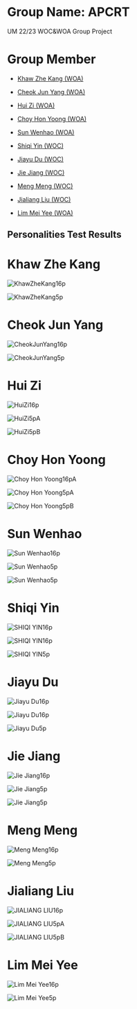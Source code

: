 # Group Name: APCRT
UM 22/23 WOC&amp;WOA Group Project
# Group Member 
- [Khaw Zhe Kang (WOA)](#khaw-zhe-kang)

- [Cheok Jun Yang (WOA)](#cheok-jun-yang)

- [Hui Zi (WOA)](#hui-zi)

- [Choy Hon Yoong (WOA)](#choy-hon-yoong)

- [Sun Wenhao (WOA)](#sun-wenhao)

- [Shiqi Yin (WOC)](#shiqi-yin)

- [Jiayu Du (WOC)](#jiayu-du)

- [Jie Jiang (WOC)](#jie-jiang)

- [Meng Meng (WOC)](#meng-meng)

- [Jialiang Liu (WOC)](#jialiang-liu)

- [Lim Mei Yee (WOA)](#lim-mei-yee)

## Personalities Test Results
# Khaw Zhe Kang

![KhawZheKang16p](https://raw.githubusercontent.com/khawzk/APCRT/main/personality-test/16Personalities.PNG?token=GHSAT0AAAAAAB3FU4JGX4O2CPMH4D65FP5KY62BOSA)

![KhawZheKang5p](https://raw.githubusercontent.com/khawzk/APCRT/main/personality-test/5Personalities.PNG?token=GHSAT0AAAAAAB3FU4JGCVHOVE5NQL7PJN7CY62BO7Q)

# Cheok Jun Yang

![CheokJunYang16p](https://raw.githubusercontent.com/khawzk/APCRT/main/personality-test/16P(CheokJunYang).PNG?token=GHSAT0AAAAAAB3FU4JHCQSP7C5FWHAC7KVIY62BQRQ)

![CheokJunYang5p](https://raw.githubusercontent.com/khawzk/APCRT/main/personality-test/5P(CheokJunYang).PNG?token=GHSAT0AAAAAAB3FU4JH2MTA4SJNN3Z5SU5EY62BQBQ)

# Hui Zi

![HuiZi16p](https://raw.githubusercontent.com/khawzk/APCRT/main/personality-test/16p(HuiZi).png?token=GHSAT0AAAAAAB3FU4JHRKBU5QEAJ7F5CYYGY62BQ4A)

![HuiZi5pA](https://raw.githubusercontent.com/khawzk/APCRT/main/personality-test/5pA(HuiZi).png?token=GHSAT0AAAAAAB3FU4JHD6PZUGZ6XZMPH6LMY62BRIQ)

![HuiZi5pB]([https://raw.githubusercontent.com/khawzk/APCRT/main/5pB(HuiZi).png](https://raw.githubusercontent.com/khawzk/APCRT/main/personality-test/5pB(HuiZi).png?token=GHSAT0AAAAAAB3FU4JHRGJL3FP7WTOK7LN4Y62BRPA))

# Choy Hon Yoong

![Choy Hon Yoong16pA](https://raw.githubusercontent.com/khawzk/APCRT/main/16p(ChoyHonYoong).png)

![Choy Hon Yoong5pA](https://raw.githubusercontent.com/khawzk/APCRT/main/5pA(ChoyHonYoong).PNG)

![Choy Hon Yoong5pB](https://raw.githubusercontent.com/khawzk/APCRT/main/5pB(ChoyHonYoong).PNG)

# Sun Wenhao

![Sun Wenhao16p](https://raw.githubusercontent.com/khawzk/APCRT/main/16p(Wenhao).png)

![Sun Wenhao5p](https://raw.githubusercontent.com/khawzk/APCRT/main/5pA(Wenhao).png)

![Sun Wenhao5p](https://raw.githubusercontent.com/khawzk/APCRT/main/5pB(Wenhao).png)

# Shiqi Yin

![SHIQI YIN16p](https://raw.githubusercontent.com/khawzk/APCRT/main/16pA(ShiqiYin).png)

![SHIQI YIN16p](https://raw.githubusercontent.com/khawzk/APCRT/main/16pB(ShiqiYin)ABC.PNG)

![SHIQI YIN5p](https://raw.githubusercontent.com/khawzk/APCRT/main/5p(ShiqiYin).jpg)

# Jiayu Du

![Jiayu Du16p](https://raw.githubusercontent.com/khawzk/APCRT/main/16pA(JiaYuDu).PNG)

![Jiayu Du16p](https://raw.githubusercontent.com/khawzk/APCRT/main/16pB(JiayuDu).jpg)

![Jiayu Du5p](https://raw.githubusercontent.com/khawzk/APCRT/main/5p(JiayuDu).jpg)

# Jie Jiang

![Jie Jiang16p](https://raw.githubusercontent.com/khawzk/APCRT/main/16p(JieJiang).png)

![Jie Jiang5p](https://raw.githubusercontent.com/khawzk/APCRT/main/5pA(JieJiang).png)

![Jie Jiang5p](https://raw.githubusercontent.com/khawzk/APCRT/main/5pB(JieJiang).png)

# Meng Meng

![Meng Meng16p](https://raw.githubusercontent.com/khawzk/APCRT/main/16p(MengMeng).jpg)

![Meng Meng5p](https://raw.githubusercontent.com/khawzk/APCRT/main/5p(MengMeng).png)


# Jialiang Liu

![JIALIANG LIU16p](https://raw.githubusercontent.com/khawzk/APCRT/main/16p(JiaLiangLiu).png)

![JIALIANG LIU5pA](https://raw.githubusercontent.com/khawzk/APCRT/main/5pA(JiaLiangLiu).png)

![JIALIANG LIU5pB](https://raw.githubusercontent.com/khawzk/APCRT/main/5pB(JiaLiangLiu).png)

# Lim Mei Yee

![Lim Mei Yee16p](https://raw.githubusercontent.com/khawzk/APCRT/main/16p(MeiYeeLim).jpg)

![Lim Mei Yee5p](https://raw.githubusercontent.com/khawzk/APCRT/main/5p(MeiYeeLim).PNG)
